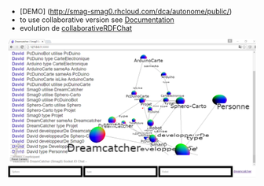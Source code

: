 

* [DEMO] (http://smag-smag0.rhcloud.com/dca/autonome/public/)
* to use collaborative version see [Documentation](https://scenaristeur.github.io/dreamcatcherAutonome/) 
* evolution de [collaborativeRDFChat](https://github.com/scenaristeur/collaborativeRdf)

![apercu rdf socket chat](https://raw.githubusercontent.com/scenaristeur/collaborativeRDFWithP5JSGraph/master/images/rdf_graph_made_with_socket_chat_server_P5JS_javascript_DataVisualization_ontology_sparql.png)
